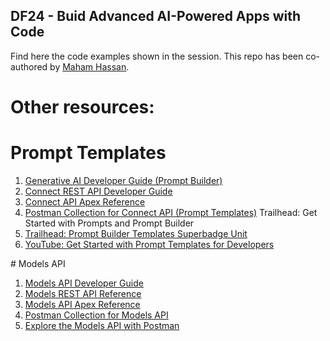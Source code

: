 ## DF24 - Buid Advanced AI-Powered Apps with Code

Find here the code examples shown in the session. This repo has been co-authored by [Maham Hassan](https://www.linkedin.com/in/maham-hassan-76603288/). 

# Other resources:

# Prompt Templates

1. [Generative AI Developer Guide (Prompt Builder)](https://developer.salesforce.com/docs/einstein/genai/guide/get-started-prompt-builder.html)
1. [Connect REST API Developer Guide](https://developer.salesforce.com/docs/atlas.en-us.chatterapi.meta/chatterapi/connect_resources_prompt_template.htm)
1. [Connect API Apex Reference](https://developer.salesforce.com/docs/atlas.en-us.apexref.meta/apexref/apex_ConnectAPI_EinsteinLLM_static_methods.htm)
1. [Postman Collection for Connect API (Prompt Templates)](https://www.postman.com/salesforce-developers/salesforce-developers/request/0pimp12/generate-response-based-on-prompt-template)
Trailhead: Get Started with Prompts and Prompt Builder
1. [Trailhead: Prompt Builder Templates Superbadge Unit](https://trailhead.salesforce.com/content/learn/superbadges/superbadge_prompt_builder_templates_sbu)
1. [YouTube: Get Started with Prompt Templates for Developers](https://www.youtube.com/watch?v=UuPWXstNjgs)

# Models API

1. [Models API Developer Guide](https://developer.salesforce.com/docs/einstein/genai/guide/models-api.html)
1. [Models REST API Reference](https://developer.salesforce.com/docs/einstein/genai/references/models-api)
1. [Models API Apex Reference](https://developer.salesforce.com/docs/einstein/genai/references/models-apex-api)
1. [Postman Collection for Models API](https://www.postman.com/salesforce-developers/workspace~34382471-0c97-40e5-a206-f947271665c4/collection/onih7sc/models-apis-beta)
1. [Explore the Models API with Postman](https://www.youtube.com/watch?v=-xZzJb1aF2M)

